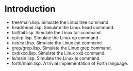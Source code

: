 # Introduction

- tree/main.lisp. Simulate the Linux tree command.
- head/head.lisp. Simulate the Linux head command.
- tail/tail.lisp. Simulate the Linux tail command.
- cp/cp.lisp. Simulate the Linux cp command.
- cat/cat.lisp. Simulate the Linux cat command.
- grep/grep.lisp. Simulate the Linux grep command.
- xxd/xxd.lisp. Simulate the Linux xxd command.
- ls/main.lisp. Simulate the Linux ls command.
- forth/main.lisp. A trivial implementation of Forth language.